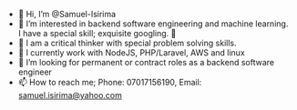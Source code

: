 - 👋 Hi, I’m @Samuel-Isirima
- 👀 I’m interested in backend software engineering and machine learning. I have a special skill; exquisite googling. 👀 
- 👀 I am a critical thinker with special problem solving skills.
- 🌱 I currently work with NodeJS, PHP/Laravel, AWS and linux
- 💞️ I’m looking for permanent or contract roles as a backend software engineer
- 📫 How to reach me; Phone: 07017156190, Email: samuel.isirima@yahoo.com

<!---
Samuel-Isirima/Samuel-Isirima is a ✨ special ✨ repository because its `README.md` (this file) appears on your GitHub profile.
You can click the Preview link to take a look at your changes.
--->
